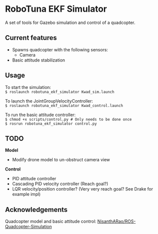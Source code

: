 # RoboTuna EKF Simulator
A set of tools for Gazebo simulation and control of a quadcopter.

## Current features
- Spawns quadcopter with the following sensors:
    - Camera
- Basic attitude stabilization

## Usage
To start the simulation:\
`$ roslaunch robotuna_ekf_simulator Kwad_sim.launch`

To launch the JointGroupVelocityController:\
`$ roslaunch robotuna_ekf_simulator Kwad_control.launch`

To run the basic attitude controller:\
`$ chmod +x scripts/control.py # Only needs to be done once`\
`$ rosrun robotuna_ekf_simulator control.py`

## TODO
**Model**
- Modify drone model to un-obstruct camera view

**Control**
- PID attitude controller
- Cascading PID velocity controller (Reach goal?)
- LQR velocity/position controller? (Very very reach goal? See Drake for example impl)

## Acknowledgements
Quadcopter model and basic attitude control: [NisanthARao/ROS-Quadcopter-Simulation](https://github.com/NishanthARao/ROS-Quadcopter-Simulation)
